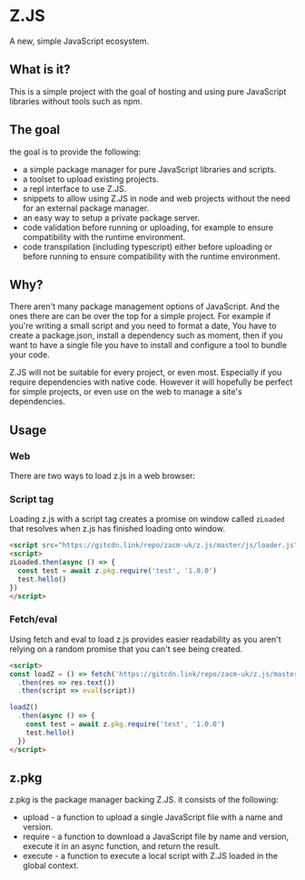 # Z.JS
A new, simple JavaScript ecosystem.

## What is it?
This is a simple project with the goal of hosting and using pure JavaScript libraries without tools such as npm.

## The goal
the goal is to provide the following:

- a simple package manager for pure JavaScript libraries and scripts.
- a toolset to upload existing projects.
- a repl interface to use Z.JS.
- snippets to allow using Z.JS in node and web projects without the need for an external package manager.
- an easy way to setup a private package server.
- code validation before running or uploading, for example to ensure compatibility with the runtime environment.
- code transpilation (including typescript) either before uploading or before running to ensure compatibility with the runtime environment.

## Why?
There aren't many package management options of JavaScript. And the ones there are can be over the top for a simple project.
For example if you're writing a small script and you need to format a date, You have to create a package.json, install a dependency such as moment, then if you want to have a single file you have to install and configure a tool to bundle your code.

Z.JS will not be suitable for every project, or even most. Especially if you require dependencies with native code. However it will hopefully be perfect for simple projects, or even use on the web to manage a site's dependencies.

## Usage

### Web
There are two ways to load z.js in a web browser:

### Script tag
Loading z.js with a script tag creates a promise on window called ```zLoaded``` that resolves when z.js has finished loading onto window.

```html
<script src="https://gitcdn.link/repo/zacm-uk/z.js/master/js/loader.js"></script>
<script>
zLoaded.then(async () => {
  const test = await z.pkg.require('test', '1.0.0')
  test.hello()
})
</script>
```

### Fetch/eval
Using fetch and eval to load z.js provides easier readability as you aren't relying on a random promise that you can't see being created.
```html
<script>
const loadZ = () => fetch('https://gitcdn.link/repo/zacm-uk/z.js/master/js/loader.js')
  .then(res => res.text())
  .then(script => eval(script))

loadZ()
  .then(async () => {
    const test = await z.pkg.require('test', '1.0.0')
    test.hello()
  })
</script>
```

## z.pkg
z.pkg is the package manager backing Z.JS. it consists of the following:

- upload - a function to upload a single JavaScript file with a name and version.
- require - a function to download a JavaScript file by name and version, execute it in an async function, and return the result.
- execute - a function to execute a local script with Z.JS loaded in the global context.

